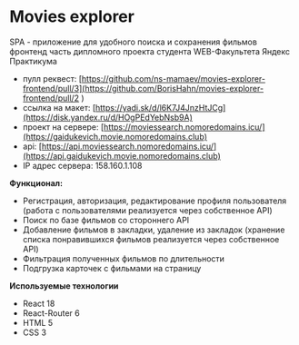 # Movies explorer
SPA - приложение для удобного поиска и сохранения фильмов
фронтенд часть дипломного проекта студента WEB-Факультета Яндекс Практикума

* пулл реквест: [https://github.com/ns-mamaev/movies-explorer-frontend/pull/3](https://github.com/BorisHahn/movies-explorer-frontend/pull/2 )
* ссылка на макет: [https://yadi.sk/d/l6K7J4JnzHtJCg](https://disk.yandex.ru/d/HOgPEdYebNsb9A)
* проект на сервере: [https://moviessearch.nomoredomains.icu/](https://gaidukevich.movie.nomoredomains.club)
* api: [https://api.moviessearch.nomoredomains.icu/](https://api.gaidukevich.movie.nomoredomains.club)
* IP адрес сервера: 158.160.1.108

**Функционал:**
- Регистрация, авторизация, редактирование профиля пользователя (работа с пользователями реализуется через собственное API)
- Поиск по базе фильмов со стороннего API
- Добавление фильмов в закладки, удаление из закладок (хранение списка понравившихся фильмов реализуется через собственное API)
- Фильтрация полученных фильмов по длительности
- Подгрузка карточек с фильмами на страницу

**Используемые технологии**
* React 18
* React-Router 6
* HTML 5
* CSS 3
